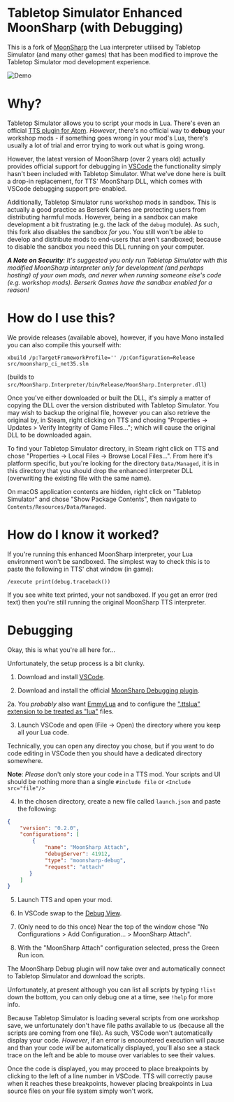 # Tabletop Simulator Enhanced MoonSharp (with Debugging)

This is a fork of [MoonSharp](https://www.moonsharp.org/) the Lua interpreter utilised by Tabletop Simulator (and many other games) that has been modified to improve the Tabletop Simulator mod development experience.

![Demo](https://benjamin-dobell.github.io/moonsharp/demo.gif)

# Why?

Tabletop Simulator allows you to script your mods in Lua. There's even an official [TTS plugin for Atom](https://api.tabletopsimulator.com/atom/). *However*, there's no official way to __debug__ your workshop mods - if something goes wrong in your mod's Lua, there's usually a lot of trial and error trying to work out what is going wrong.

However, the latest version of MoonSharp (over 2 years old) actually provides official support for debugging in [VSCode](https://code.visualstudio.com/) the functionality simply hasn't been included with Tabletop Simulator. What we've done here is built a drop-in replacement, for TTS' MoonSharp DLL, which comes with VSCode debugging support pre-enabled.

Additionally, Tabletop Simulator runs workshop mods in sandbox. This is actually a good practice as Berserk Games are protecting users from distributing harmful mods. However, being in a sandbox can make development a bit frustrating (e.g. the lack of the `debug` module). As such, this fork also disables the sandbox _for you_. You still won't be able to develop and distribute mods to end-users that aren't sandboxed; because to disable the sandbox you need this DLL running on your computer.

*__A Note on Security__: It's suggested you only run Tabletop Simulator with this modified MoonSharp interpreter only for development (and perhaps hosting) of your own mods, and _never_ when running someone else's code (e.g. workshop mods). Berserk Games have the sandbox enabled for a reason!*

# How do I use this?

We provide releases (available above), however, if you have Mono installed you can also compile this yourself with:

```
xbuild /p:TargetFrameworkProfile='' /p:Configuration=Release src/moonsharp_ci_net35.sln
```
(builds to `src/MoonSharp.Interpreter/bin/Release/MoonSharp.Interpreter.dll`)

Once you've either downloaded or built the DLL, it's simply a matter of copying the DLL over the version distributed with Tabletop Simulator. You may wish to backup the original file, however you can also retrieve the original by, in Steam, right clicking on TTS and chosing "Properties -> Updates > Verify Integrity of Game Files..."; which will cause the original DLL to be downloaded again.

To find your Tabletop Simulator directory, in Steam right click on TTS and chose "Properties -> Local Files -> Browse Local Files...". From here it's platform specific, but you're looking for the directory `Data/Managed`, it is in this directory that you should drop the enhanced interpreter DLL (overwriting the existing file with the same name).

On macOS application contents are hidden, right click on "Tabletop Simulator" and chose "Show Package Contents", then navigate to `Contents/Resources/Data/Managed`.

# How do I know it worked?

If you're running this enhanced MoonSharp interpreter, your Lua environment won't be sandboxed. The simplest way to check this is to paste the following in TTS' chat window (in game):

```
/execute print(debug.traceback())
```

If you see white text printed, your not sandboxed. If you get an error (red text) then you're still running the original MoonSharp TTS interpreter.

# Debugging

Okay, this is what you're all here for...

Unfortunately, the setup process is a bit clunky.

1. Download and install [VSCode](https://code.visualstudio.com/).

2. Download and install the official [MoonSharp Debugging plugin](https://marketplace.visualstudio.com/items?itemName=xanathar.moonsharp-debug).

2a. You _probably_ also want [EmmyLua](https://marketplace.visualstudio.com/items?itemName=tangzx.emmylua) and to configure the [".ttslua" extension to be treated as "lua"](https://stackoverflow.com/questions/29973619/how-to-make-vs-code-to-treat-other-file-extensions-as-certain-language) files.

3. Launch VSCode and open (File -> Open) the directory where you keep all your Lua code.

  Technically, you can open any directoy you chose, but if you want to do code editing in VSCode then you should have a dedicated directory somewhere.

 __Note__: *Please* don't only store your code in a TTS mod. Your scripts and UI should be nothing more than a single `#include file` or ```<Include src="file"/>```

4. In the chosen directory, create a new file called `launch.json` and paste the following:

```json
{
    "version": "0.2.0",
    "configurations": [
        {
            "name": "MoonSharp Attach",
            "debugServer": 41912,
            "type": "moonsharp-debug",
            "request": "attach"
       }
    ]
}
```

5. Launch TTS and open your mod.

6. In VSCode swap to the [Debug View](https://code.visualstudio.com/docs/editor/debugging).

7. (Only need to do this once) Near the top of the window chose "No Configurations > Add Configuration... > MoonSharp Attach".

8. With the "MoonSharp Attach" configuration selected, press the Green Run icon.

The MoonSharp Debug plugin will now take over and automatically connect to Tabletop Simulator and download the scripts.

Unfortunately, at present although you can list all scripts by typing `!list` down the bottom, you can only debug one at a time, see `!help` for more info.

Because Tabletop Simulator is loading several scripts from one workshop save, we unfortunately don't have file paths available to us (because all the scripts are coming from one file). As such, VSCode won't automatically display your code. _However_, if an error is encountered execution will pause and than your code _will_ be automatically displayed, you'll also see a stack trace on the left and be able to mouse over variables to see their values.

Once the code is displayed, you may proceed to place breakpoints by clicking to the left of a line number in VSCode. TTS will correctly pause when it reaches these breakpoints, however placing breakpoints in Lua source files on your file system simply won't work.


